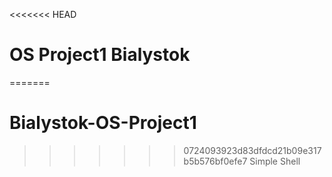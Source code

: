 <<<<<<< HEAD
# OS Project1 Bialystok
=======
# Bialystok-OS-Project1
>>>>>>> 0724093923d83dfdcd21b09e317b5b576bf0efe7
Simple Shell
